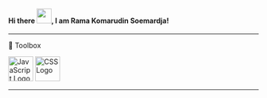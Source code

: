 #### Hi there <img src="https://raw.githubusercontent.com/MartinHeinz/MartinHeinz/master/wave.gif" width="30px">, I am Rama Komarudin Soemardja!
<!--
**rsoemardja/rsoemardja** is a ✨ _special_ ✨ repository because its `README.md` (this file) appears on your GitHub profile.
https://img.shields.io/twitter/follow/rsoemardja?style=social

A Junior Software Developer 

- 🔭 I’m currently working on Making a Game
- 🌱 I’m currently learning Unity and Game Development
- 👯 I’m looking to collaborate on ...
- 🤔 I’m looking for help with ...
- 💬 Ask me about ...
- 📫 How to reach me: ...
- 😄 Pronouns: ...
- ⚡ Fun fact: ...
-->
---

🧰 Toolbox

<img src="https://cdn.worldvectorlogo.com/logos/javascript.svg" alt="JavaScript Logo" width="50" height="50"/> <img src="https://cdn.worldvectorlogo.com/logos/css3.svg" alt="CSS Logo" width="50" height="50"/>

---

